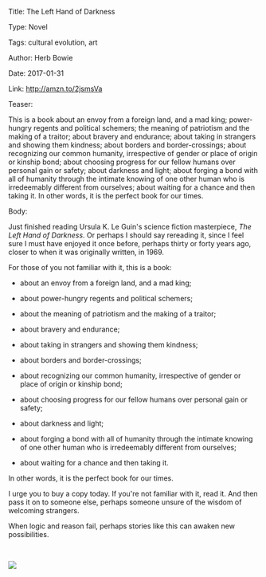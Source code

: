 Title: The Left Hand of Darkness

Type: Novel

Tags: cultural evolution, art

Author: Herb Bowie

Date: 2017-01-31

Link: http://amzn.to/2jsmsVa

Teaser:

This is a book about an envoy from a foreign land, and a mad king;  power-hungry regents and political schemers; the meaning of patriotism and the making of a traitor; about bravery and endurance; about taking in strangers and showing them kindness; about borders and border-crossings; about recognizing our common humanity, irrespective of gender or place of origin or kinship bond; about choosing progress for our fellow humans over personal gain or safety; about darkness and light; about forging a bond with all of humanity through the intimate knowing of one other human who is irredeemably different from ourselves; about waiting for a chance and then taking it. In other words, it is the perfect book for our times.

Body:

Just finished reading Ursula K. Le Guin's science fiction masterpiece, *The Left Hand of Darkness*. Or perhaps I should say rereading it, since I feel sure I must have enjoyed it once before, perhaps thirty or forty years ago, closer to when it was originally written, in 1969. 

For those of you not familiar with it, this is a book:

* about an envoy from a foreign land, and a mad king;  

* about power-hungry regents and political schemers; 

* about the meaning of patriotism and the making of a traitor; 

* about bravery and endurance; 

* about taking in strangers and showing them kindness; 

* about borders and border-crossings; 

* about recognizing our common humanity, irrespective of gender or place of origin or kinship bond; 

* about choosing progress for our fellow humans over personal gain or safety; 

* about darkness and light; 

* about forging a bond with all of humanity through the intimate knowing of one other human who is irredeemably different from ourselves; 

* about waiting for a chance and then taking it. 

In other words, it is the perfect book for our times.

I urge you to buy a copy today. If you're not familiar with it, read it. And then pass it on to someone else, perhaps someone unsure of the wisdom of welcoming strangers. 

When logic and reason fail, perhaps stories like this can awaken new possibilities. 

<br />

<a href="https://www.amazon.com/Left-Hand-Darkness-Penguin-Galaxy/dp/0143111590/ref=as_li_ss_il?_encoding=UTF8&qid=1485903447&sr=8-1&linkCode=li3&tag=practopians-20&linkId=b741e3ab2b062c31c7737ba6936eb2df" target="_blank"><img border="0" src="//ws-na.amazon-adsystem.com/widgets/q?_encoding=UTF8&ASIN=0143111590&Format=_SL250_&ID=AsinImage&MarketPlace=US&ServiceVersion=20070822&WS=1&tag=practopians-20" ></a><img src="https://ir-na.amazon-adsystem.com/e/ir?t=practopians-20&l=li3&o=1&a=0143111590" width="1" height="1" border="0" alt="" style="border:none !important; margin:0px !important;" />
